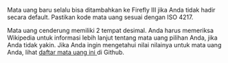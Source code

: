 Mata uang baru selalu bisa ditambahkan ke Firefly III jika Anda tidak hadir secara default. Pastikan kode mata uang sesuai dengan ISO 4217.

Mata uang cenderung memiliki 2 tempat desimal. Anda harus memeriksa Wikipedia untuk informasi lebih lanjut tentang mata uang pilihan Anda, jika Anda tidak yakin. Jika Anda ingin mengetahui nilai nilainya untuk mata uang Anda, lihat [ daftar mata uang ini ](https://github.com/xsolla/currency-format/blob/master/currency-format.json) di Github.
